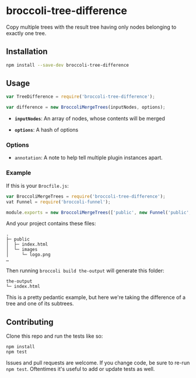 # broccoli-tree-difference

Copy multiple trees with the result tree having only nodes belonging to exactly one tree.

## Installation

```bash
npm install --save-dev broccoli-tree-difference
```

## Usage

```js
var TreeDifference = require('broccoli-tree-difference');

var difference = new BroccoliMergeTrees(inputNodes, options);
```

* **`inputNodes`**: An array of nodes, whose contents will be merged

* **`options`**: A hash of options

### Options

* `annotation`: A note to help tell multiple plugin instances apart.

### Example

If this is your `Brocfile.js`:

```js
var BroccoliMergeTrees = require('broccoli-tree-difference');
vat Funnel = require('broccoli-funnel');

module.exports = new BroccoliMergeTrees(['public', new Funnel('public', { srcDir: 'images', destDir: 'images' })]);
```

And your project contains these files:

    .
    ├─ public
    │  ├─ index.html
    │  └─ images
    │     └─ logo.png
    …

Then running `broccoli build the-output` will generate this folder:

    the-output
    └─ index.html

This is a pretty pedantic example, but here we're taking the difference of a tree and one of its subtrees.

## Contributing

Clone this repo and run the tests like so:

```
npm install
npm test
```

Issues and pull requests are welcome. If you change code, be sure to re-run
`npm test`. Oftentimes it's useful to add or update tests as well.
